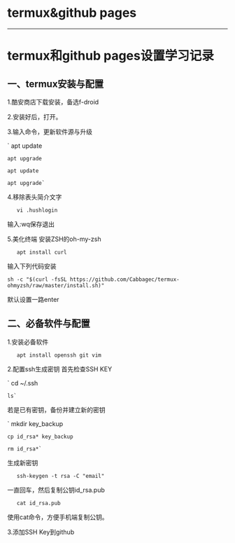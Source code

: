 # termux&github pages

--------
# termux和github pages设置学习记录

## 一、termux安装与配置

1.酷安商店下载安装，备选f-droid

2.安装好后，打开。

3.输入命令，更新软件源与升级

`	apt update

 	apt upgrade

 	apt update

 	apt upgrade`

4.移除表头简介文字

`	vi .hushlogin`

输入:wq保存退出

5.美化终端
安装ZSH的oh-my-zsh

`	apt install curl`

输入下列代码安装

`sh -c "$(curl -fsSL https://github.com/Cabbagec/termux-ohmyzsh/raw/master/install.sh)"`

默认设置一路enter

## 二、必备软件与配置

1.安装必备软件

`	apt install openssh git vim`

2.配置ssh生成密钥
首先检查SSH KEY

`	cd ~/.ssh

 	ls`

若是已有密钥，备份并建立新的密钥

`	mkdir key_backup

	cp id_rsa* key_backup

	rm id_rsa*`
生成新密钥

`	ssh-keygen -t rsa -C "email"`

一直回车，然后复制公钥id\_rsa.pub

`	cat id_rsa.pub`

使用cat命令，方便手机端复制公钥。

3.添加SSH Key到github


